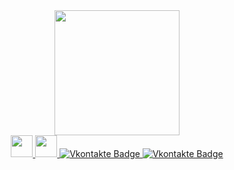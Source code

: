 <div id="header" align="center"> 
  <img src="https://media.giphy.com/media/v1.Y2lkPTc5MGI3NjExNmYwYTM2ODA0NDJlOGU2M2ZlOGM1ZGRiOWUyMTc5OTcxOGRlZDE4NyZjdD1n/7NoNw4pMNTvgc/giphy.gif" width="200"/>
</div>
<div id="badges" align="center">
  <a href="https://vk.com/russkikhmax">
    <img src="https://upload.wikimedia.org/wikipedia/commons/2/21/VK.com-logo.svg" width="35"/>
  </a> 
  <a href="https://t.me/zanykk">
    <img src="https://upload.wikimedia.org/wikipedia/commons/8/82/Telegram_logo.svg" width="35"/>
  </a> 
  </a>
  <a href="your-twitter-URL">
    <img src="https://img.shields.io/badge/VK-purple?style=for-the-badge&logo=vk&logoColor=white" alt="Vkontakte Badge"/>
  </a>
  </a>
  <a href="your-twitter-URL">
    <img src="https://img.shields.io/badge/telegram-black?style=for-the-badge&logo=telegram&logoColor=white" alt="Vkontakte Badge"/>
  </a>
</div>
